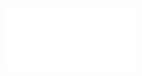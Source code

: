 ![](/Notatki/Semestr%203/Języki%20programowania/Wykłady/Wykład%202/Wyk02-jvm-klasy-modyfikatory-TK.pdf)
